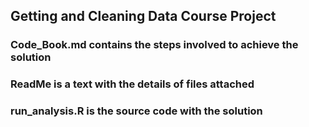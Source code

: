 ## Getting and Cleaning Data Course Project

### Code_Book.md contains the steps involved to achieve the solution

### ReadMe is a text with the details of files attached

### run_analysis.R is the source code with the solution